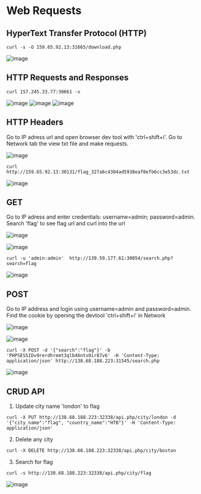 # Web Requests

## HyperText Transfer Protocol (HTTP)

```
curl -s -O 159.65.92.13:31665/download.php
```

![image](https://user-images.githubusercontent.com/34996954/172033540-c1855178-193b-4785-b896-ef5df5840b64.png)


## HTTP Requests and Responses

```
curl 157.245.33.77:30661 -v
```

![image](https://user-images.githubusercontent.com/34996954/172033578-f388efcf-bf49-4dc2-9dce-607d38093e53.png)
![image](https://user-images.githubusercontent.com/34996954/172033588-f72246d7-7c56-4ae7-9c36-b5fe7c96a118.png)
![image](https://user-images.githubusercontent.com/34996954/172033592-6eb5fb07-8d6d-4fa8-8243-b70a71fa22ec.png)


## HTTP Headers

Go to IP adress url and open browser dev tool with 'ctrl+shift+i'. Go to Network tab the view txt file and make requests.

![image](https://user-images.githubusercontent.com/34996954/172033714-87e229f1-01b2-4790-bafd-c9c2c58c562a.png)


```
curl http://159.65.92.13:30131/flag_327a6c4304ad5938eaf0efb6cc3e53dc.txt
```

![image](https://user-images.githubusercontent.com/34996954/172033671-9481c316-5ae6-4eaf-a879-5ebc71edb4c4.png)


## GET

Go to IP adress and enter credentials: username=admin; password=admin. Search 'flag' to see flag url and curl into the url

![image](https://user-images.githubusercontent.com/34996954/172033742-5a989480-9712-4a3f-8010-eff94d312500.png)

![image](https://user-images.githubusercontent.com/34996954/172033786-71c43cdb-6fb7-4dec-b6c3-b200498f8d7d.png)

```
curl -u 'admin:admin'  http://139.59.177.61:30054/search.php?search=flag
```

![image](https://user-images.githubusercontent.com/34996954/172033812-9798ba5d-aeb6-4e3a-8784-4f568d0b1e60.png)


## POST

Go to IP address and login using username=admin and password=admin. Find the cookie by opening the devtool 'ctrl+shift+i' in Network

![image](https://user-images.githubusercontent.com/34996954/172033905-77862c13-be43-4ee9-a2dc-461c35f373b3.png)

![image](https://user-images.githubusercontent.com/34996954/172033896-4f5fd228-1f65-49c9-8a18-4a8ef86ca89d.png)

```
curl -X POST -d '{"search":"flag"}' -b 'PHPSESSID=9rerdhremt3qlb46ntv0ir87v6' -H 'Content-Type: application/json' http://138.68.188.223:31545/search.php
```

![image](https://user-images.githubusercontent.com/34996954/172033960-c2e7be94-ea61-4772-94b6-981eaadc8060.png)


## CRUD API

1) Update city name 'london' to flag

```
curl -X PUT http://138.68.188.223:32338/api.php/city/london -d '{"city_name":"flag", "country_name":"HTB"}' -H 'Content-Type: application/json'
```

2) Delete any city

```
curl -X DELETE http://138.68.188.223:32338/api.php/city/boston
```

3) Search for flag

```
curl -s http://138.68.188.223:32338/api.php/city/flag
```

![image](https://user-images.githubusercontent.com/34996954/172034097-bb7a965b-d371-4bdd-87c2-bfbbeddfb2e6.png)

